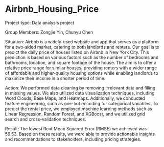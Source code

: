 # Airbnb_Housing_Price

Project type: Data analysis project

Group Members: Zongjie Yin, Chunyu Chen

Situation: Airbnb is a widely-used website and app that serves as a platform for a two-sided market, catering to both landlords and renters. Our goal is to predict the daily price of houses listed on Airbnb in New York City. This prediction is based on various factors such as the number of bedrooms and bathrooms, location, and square footage of the house. The aim is to offer a relative price range for similar houses, providing renters with a wider range of affordable and higher-quality housing options while enabling landlords to maximize their income in a shorter period of time.

Action: We performed data cleaning by removing irrelevant data and filling in missing values. We also utilized data visualization techniques, including Word Clouds, Base Maps, and Heatmaps. Additionally, we conducted feature engineering, such as one-hot encoding for categorical variables. To predict the rental price, we employed machine learning methods such as Linear Regression, Random Forest, and XGBoost, and we utilized grid search and cross-validation techniques.

Result: The lowest Root Mean Squared Error (RMSE) we achieved was 56.53. Based on these results, we were able to provide actionable insights and recommendations to stakeholders, including pricing strategies.
